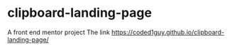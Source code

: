 # clipboard-landing-page
A front end mentor project
The link
https://coded1guy.github.io/clipboard-landing-page/
